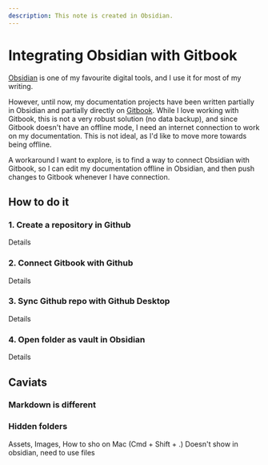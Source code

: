```yaml
---
description: This note is created in Obsidian.
---
```


# Integrating Obsidian with Gitbook
[Obsidian](https://obsidian.md) is one of my favourite digital tools, and I use it for most of my writing. 

However, until now, my documentation projects have been written partially in Obsidian and partially directly on [Gitbook](https://gitbook.com). While I love working with Gitbook, this is not a very robust solution (no data backup), and since Gitbook doesn't have an offline mode, I need an internet connection to work on my documentation. This is not ideal, as I'd like to move more towards being offline.

A workaround I want to explore, is to find a way to connect Obsidian with Gitbook, so I can edit my documentation offline in Obsidian, and then push changes to Gitbook whenever I have connection.

## How to do it

### 1. Create a repository in Github
Details
### 2. Connect Gitbook with Github
Details
### 3. Sync Github repo with Github Desktop
Details
### 4. Open folder as vault in Obsidian
Details

## Caviats
### Markdown is different

### Hidden folders
Assets, Images, How to sho on Mac (Cmd + Shift + .)
Doesn't show in obsidian, need to use files



